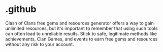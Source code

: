 # .github
Clash of Clans free gems and resources generator offers a way to gain unlimited resources, but it's important to remember that using such tools can often lead to unreliable results. Stick to safe, legitimate methods like achievements, Clan Games, and events to earn free gems and resources without any risk to your account.

